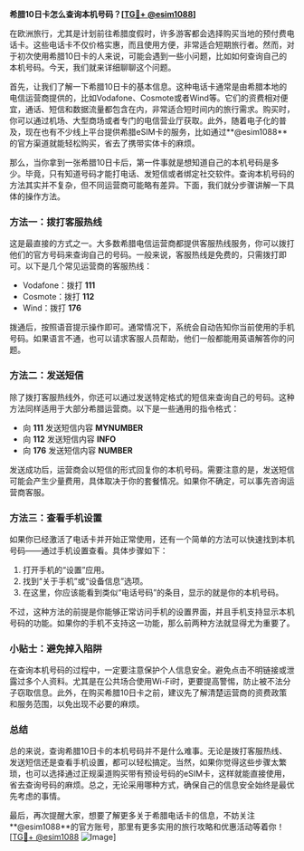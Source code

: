 **希腊10日卡怎么查询本机号码？[[TG💪+ @esim1088](https://t.me/s/esim1088)]**

在欧洲旅行，尤其是计划前往希腊度假时，许多游客都会选择购买当地的预付费电话卡。这些电话卡不仅价格实惠，而且使用方便，非常适合短期旅行者。然而，对于初次使用希腊10日卡的人来说，可能会遇到一些小问题，比如如何查询自己的本机号码。今天，我们就来详细聊聊这个问题。

首先，让我们了解一下希腊10日卡的基本信息。这种电话卡通常是由希腊本地的电信运营商提供的，比如Vodafone、Cosmote或者Wind等。它们的资费相对便宜，通话、短信和数据流量都包含在内，非常适合短时间内的旅行需求。购买时，你可以通过机场、大型商场或者专门的电信营业厅获取。此外，随着电子化的普及，现在也有不少线上平台提供希腊eSIM卡的服务，比如通过**@esim1088**的官方渠道就能轻松购买，省去了携带实体卡的麻烦。

那么，当你拿到一张希腊10日卡后，第一件事就是想知道自己的本机号码是多少。毕竟，只有知道号码才能打电话、发短信或者绑定社交软件。查询本机号码的方法其实并不复杂，但不同运营商可能略有差异。下面，我们就分步骤讲解一下具体的操作方法。

### 方法一：拨打客服热线

这是最直接的方式之一。大多数希腊电信运营商都提供客服热线服务，你可以拨打他们的官方号码来查询自己的号码。一般来说，客服热线是免费的，只需拨打即可。以下是几个常见运营商的客服热线：

- Vodafone：拨打 **111**
- Cosmote：拨打 **112**
- Wind：拨打 **176**

拨通后，按照语音提示操作即可。通常情况下，系统会自动告知你当前使用的手机号码。如果语言不通，也可以请求客服人员帮助，他们一般都能用英语解答你的问题。

### 方法二：发送短信

除了拨打客服热线外，你还可以通过发送特定格式的短信来查询自己的号码。这种方法同样适用于大部分希腊运营商。以下是一些通用的指令格式：

- 向 **111** 发送短信内容 **MYNUMBER**
- 向 **112** 发送短信内容 **INFO**
- 向 **176** 发送短信内容 **NUMBER**

发送成功后，运营商会以短信的形式回复你的本机号码。需要注意的是，发送短信可能会产生少量费用，具体取决于你的套餐情况。如果你不确定，可以事先咨询运营商客服。

### 方法三：查看手机设置

如果你已经激活了电话卡并开始正常使用，还有一个简单的方法可以快速找到本机号码——通过手机设置查看。具体步骤如下：

1. 打开手机的“设置”应用。
2. 找到“关于手机”或“设备信息”选项。
3. 在这里，你应该能看到类似“电话号码”的条目，显示的就是你的本机号码。

不过，这种方法的前提是你能够正常访问手机的设置界面，并且手机支持显示本机号码的功能。如果你的手机不支持这一功能，那么前两种方法就显得尤为重要了。

### 小贴士：避免掉入陷阱

在查询本机号码的过程中，一定要注意保护个人信息安全。避免点击不明链接或泄露过多个人资料。尤其是在公共场合使用Wi-Fi时，更要提高警惕，防止被不法分子窃取信息。此外，在购买希腊10日卡之前，建议先了解清楚运营商的资费政策和服务范围，以免出现不必要的麻烦。

### 总结

总的来说，查询希腊10日卡的本机号码并不是什么难事。无论是拨打客服热线、发送短信还是查看手机设置，都可以轻松搞定。当然，如果你觉得这些步骤太繁琐，也可以选择通过正规渠道购买带有预设号码的eSIM卡，这样就能直接使用，省去查询号码的麻烦。总之，无论采用哪种方式，确保自己的信息安全始终是最优先考虑的事情。

最后，再次提醒大家，想要了解更多关于希腊电话卡的信息，不妨关注**@esim1088**的官方账号，那里有更多实用的旅行攻略和优惠活动等着你！[[TG💪+ @esim1088](https://t.me/s/esim1088) ![Image](https://i.postimg.cc/4NQfJmqS/Snipaste-2025-05-13-00-14-12.png)]